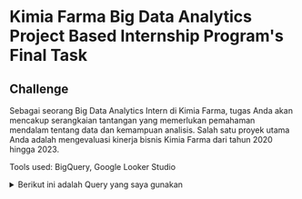 # Kimia Farma Big Data Analytics Project Based Internship Program's Final Task

## Challenge
Sebagai seorang Big Data Analytics Intern di Kimia Farma, tugas Anda akan mencakup serangkaian tantangan yang memerlukan pemahaman mendalam tentang data dan kemampuan analisis. Salah satu proyek utama Anda adalah mengevaluasi kinerja bisnis Kimia Farma dari tahun 2020 hingga 2023.

Tools used: BigQuery, Google Looker Studio

<details>
  <summary> Berikut ini adalah Query yang saya gunakan </summary>
    ```
    CREATE TABLE kf_data.kf_tabel_analisa AS
    SELECT

    -- Data transaksi
    ft.transaction_id,
    ft.date,

    -- Data cabang
    ft.branch_id,
    kc.branch_name,
    kc.kota,
    kc.provinsi,
    kc.rating AS rating_cabang,

    -- Data customer
    ft.customer_name,

    -- Data produk
    ft.product_id,
    p.product_name,
    
    -- Harga sebelum diskon (dari tabel produk)
    p.price AS actual_price,
    
    -- Persentase diskon dari transaksi
    ft.discount_percentage,
    
    -- Perhitungan persentase laba berdasarkan harga produk
    CASE
        WHEN p.price <= 50000 THEN 0.10
        WHEN p.price > 50000 AND p.price <= 100000 THEN 0.15
        WHEN p.price > 100000 AND p.price <= 300000 THEN 0.20
        WHEN p.price > 300000 AND p.price <= 500000 THEN 0.25
        ELSE 0.30
    END AS persentase_gross_laba,
    
    -- Perhitungan harga setelah diskon (nett_sales)
    p.price * (1 - ft.discount_percentage / 100) AS nett_sales,
    
    -- Perhitungan keuntungan bersih (nett_profit)
    (p.price * (1 - ft.discount_percentage / 100)) * 
        CASE
        WHEN p.price <= 50000 THEN 0.10
        WHEN p.price > 50000 AND p.price <= 100000 THEN 0.15
        WHEN p.price > 100000 AND p.price <= 300000 THEN 0.20
        WHEN p.price > 300000 AND p.price <= 500000 THEN 0.25
        ELSE 0.30
        END AS nett_profit,
    
    -- Rating transaksi dari tabel transaksi
    ft.rating AS rating_transaksi

    FROM
    `kf_data.kf_final_transaction` ft

    -- Menggabungkan dengan tabel produk untuk mendapatkan nama produk dan harga asli
    JOIN
    `kf_data.kf_product` p
    ON
    ft.product_id = p.product_id

    -- Menggabungkan dengan tabel kantor cabang untuk mendapatkan rating cabang
    JOIN
    `kf_data.kf_kantor_cabang` kc
    ON
    ft.branch_id = kc.branch_id;


    -- Menampilkan hasil query di atas
    SELECT * FROM kf_data.kf_tabel_analisa;
    ```
</details>